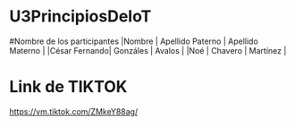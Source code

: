 # U3PrincipiosDeIoT
#Nombre de los participantes
|Nombre | Apellido Paterno | Apellido Materno |
|César Fernando| Gonzáles  | Avalos           |
|Noé    | Chavero          | Martínez         |

# Link de TIKTOK
https://vm.tiktok.com/ZMkeY88ag/
